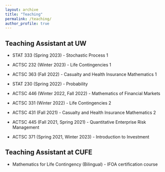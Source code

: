 ```yaml
---
layout: archive
title: "Teaching"
permalink: /teaching/
author_profile: true
---
```


## Teaching Assistant at UW

  - STAT 333 (Spring 2023) - Stochastic Process 1
 
  - ACTSC 232 (Winter 2023) - Life Contingencies 1
  
  - ACTSC 363 (Fall 2022) - Casualty and Health Insurance Mathematics 1
   
  - STAT  230 (Spring 2022) - Probability
  
  - ACTSC 446 (Winter 2022, Fall 2022) - Mathematics of Financial Markets
  
  - ACTSC 331 (Winter 2022) - Life Contingencies 2
  
  - ACTSC 431 (Fall 2021) - Casualty and Health Insurance Mathematics 2
  
  - ACTSC 445 (Fall 2021, Spring 2021) - Quantitative Enterprise Risk Management
  
  - ACTSC 371 (Spring 2021, Winter 2023) - Introduction to Investment
  
  
## Teaching Assistant at CUFE
 
  - Mathematics for Life Contingency (Bilingual) - IFOA certification course
